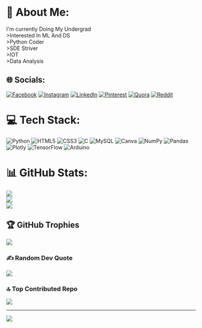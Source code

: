 # 💫 About Me:
I'm currently Doing My Undergrad<br>>Interested In ML And DS<br>>Python Coder<br>>SDE Striver<br>>IOT<br>>Data Analysis<br>


## 🌐 Socials:
[![Facebook](https://img.shields.io/badge/Facebook-%231877F2.svg?logo=Facebook&logoColor=white)](https://facebook.com/https://www.facebook.com/profile.php?id=100081057666869&sk=about) [![Instagram](https://img.shields.io/badge/Instagram-%23E4405F.svg?logo=Instagram&logoColor=white)](https://instagram.com/https://www.instagram.com/saiki._.v/) [![LinkedIn](https://img.shields.io/badge/LinkedIn-%230077B5.svg?logo=linkedin&logoColor=white)](https://linkedin.com/in/https://www.linkedin.com/in/vimal-veeramani-9878b5221/) [![Pinterest](https://img.shields.io/badge/Pinterest-%23E60023.svg?logo=Pinterest&logoColor=white)](https://pinterest.com/https://in.pinterest.com/98vimalv/) [![Quora](https://img.shields.io/badge/Quora-%23B92B27.svg?logo=Quora&logoColor=white)](https://quora.com/profile/https://www.quora.com/profile/CS095-VIMAL-V) [![Reddit](https://img.shields.io/badge/Reddit-%23FF4500.svg?logo=Reddit&logoColor=white)](https://reddit.com/user/https://www.reddit.com/user/venomvimal) 

# 💻 Tech Stack:
![Python](https://img.shields.io/badge/python-3670A0?style=flat-square&logo=python&logoColor=ffdd54) ![HTML5](https://img.shields.io/badge/html5-%23E34F26.svg?style=flat-square&logo=html5&logoColor=white) ![CSS3](https://img.shields.io/badge/css3-%231572B6.svg?style=flat-square&logo=css3&logoColor=white) ![C](https://img.shields.io/badge/c-%2300599C.svg?style=flat-square&logo=c&logoColor=white) ![MySQL](https://img.shields.io/badge/mysql-%2300f.svg?style=flat-square&logo=mysql&logoColor=white) ![Canva](https://img.shields.io/badge/Canva-%2300C4CC.svg?style=flat-square&logo=Canva&logoColor=white) ![NumPy](https://img.shields.io/badge/numpy-%23013243.svg?style=flat-square&logo=numpy&logoColor=white) ![Pandas](https://img.shields.io/badge/pandas-%23150458.svg?style=flat-square&logo=pandas&logoColor=white) ![Plotly](https://img.shields.io/badge/Plotly-%233F4F75.svg?style=flat-square&logo=plotly&logoColor=white) ![TensorFlow](https://img.shields.io/badge/TensorFlow-%23FF6F00.svg?style=flat-square&logo=TensorFlow&logoColor=white) ![Arduino](https://img.shields.io/badge/-Arduino-00979D?style=flat-square&logo=Arduino&logoColor=white)
# 📊 GitHub Stats:
![](https://github-readme-stats.vercel.app/api?username=vimalveeramani&theme=nightowl&hide_border=false&include_all_commits=true&count_private=true)<br/>
![](https://github-readme-streak-stats.herokuapp.com/?user=vimalveeramani&theme=nightowl&hide_border=false)<br/>
![](https://github-readme-stats.vercel.app/api/top-langs/?username=vimalveeramani&theme=nightowl&hide_border=false&include_all_commits=true&count_private=true&layout=compact)

## 🏆 GitHub Trophies
![](https://github-profile-trophy.vercel.app/?username=vimalveeramani&theme=nord&no-frame=false&no-bg=true&margin-w=4)

### ✍️ Random Dev Quote
![](https://quotes-github-readme.vercel.app/api?type=horizontal&theme=radical)

### 🔝 Top Contributed Repo
![](https://github-contributor-stats.vercel.app/api?username=vimalveeramani&limit=5&theme=dark&combine_all_yearly_contributions=true)

---
[![](https://visitcount.itsvg.in/api?id=vimalveeramani&icon=0&color=0)](https://visitcount.itsvg.in)

<!-- Proudly created with GPRM ( https://gprm.itsvg.in ) -->

